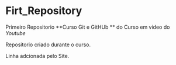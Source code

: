 # Firt_Repository
 Primeiro Repositorio **Curso Git e GitHUb ** do Curso em video do *Youtube*

 Repositorio criado durante o curso.
 
 Linha adcionada pelo Site.
